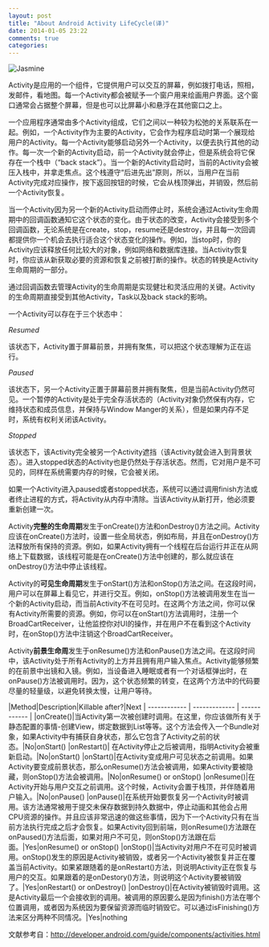 ```yaml
---
layout: post
title: "About Android Activity LifeCycle(译)"
date: 2014-01-05 23:22
comments: true
categories: 
---
```

![Jasmine](http://developer.android.com/images/activity_lifecycle.png)

Activity是应用的一个组件，它提供用户可以交互的屏幕，例如拨打电话，照相，发邮件，看地图。每一个Activity都会被赋予一个窗户用来绘画用户界面。这个窗口通常会占据整个屏幕，但是也可以比屏幕小和悬浮在其他窗口之上。

一个应用程序通常由多个Activity组成，它们之间以一种较为松弛的关系联系在一起。例如，一个Activity作为主要的Activity，它会作为程序启动时第一个展现给用户的Activity。每一个Activity能够启动另外一个Activity，以便去执行其他的动作。每一次一个新的Activity启动，前一个Activity就会停止，但是系统会将它保存在一个栈中（“back stack”）。当一个新的Activity启动时，当前的Activity会被压入栈中，并拿走焦点。这个栈遵守“后进先出”原则，所以，当用户在当前Activity完成对应操作，按下返回按钮的时候，它会从栈顶弹出，并销毁，然后前一个Activity恢复。

当一个Activity因为另一个新的Activity启动而停止时，系统会通过Activity生命周期中的回调函数通知它这个状态的变化。由于状态的改变，Activity会接受到多个回调函数，无论系统是在create，stop，resume还是destroy，并且每一次回调都提供你一个机会去执行适合这个状态变化的操作。例如，当stop时，你的Activity应该释放任何比较大的对象，例如网络和数据库连接。当Activity恢复时，你应该从新获取必要的资源和恢复之前被打断的操作。状态的转换是Activity生命周期的一部分。

通过回调函数去管理Activity的生命周期是实现健壮和灵活应用的关键。Activity的生命周期直接受到其他Activity，Task以及back stack的影响。

一个Activity可以存在于三个状态中：

*Resumed*

该状态下，Activity置于屏幕前景，并拥有聚焦，可以把这个状态理解为正在运行。

*Paused*

该状态下，另一个Activity正置于屏幕前景并拥有聚焦，但是当前Activity仍然可见。一个暂停的Activity是处于完全存活状态的（Activity对象仍然保有内存，它维持状态和成员信息，并保持与Window Manger的关系），但是如果内存不足时，系统有权利关闭该Activity。

*Stopped*

该状态下，该Activity完全被另一个Activity遮挡（该Activity就会进入到背景状态）。进入stopped状态的Activity也是仍然处于存活状态。然而，它对用户是不可见的，同样在系统需要内存的时候，它会被关闭。

如果一个Activity进入paused或者stopped状态，系统可以通过调用finish方法或者终止进程的方式，将Activity从内存中清除。当该Activity从新打开，他必须要重新创建一次。

Activity**完整的生命周期**发生于onCreate()方法和onDestroy()方法之间。Activity应该在onCreate()方法时，设置一些全局状态，例如布局，并且在onDestroy()方法释放所有保持的资源。例如，如果Activity拥有一个线程在后台运行并正在从网络上下载数据，该线程可能是在onCreate()方法中创建的，那么就应该在onDestroy()方法中停止该线程。

Activity的**可见生命周期**发生于onStart()方法和onStop()方法之间。在这段时间，用户可以在屏幕上看见它，并进行交互。例如，onStop()方法被调用发生在当一个新的Activity启动，而当前Activity不在可见时。在这两个方法之间，你可以保有Activity所需要的资源。例如，你可以在onStart()方法调用时，注册一个BroadCartReceiver，让他监控你对UI的操作，并在用户不在看到这个Activity时，在onStop()方法中注销这个BroadCartReceiver。

Activity**前景生命周**发生于onResume()方法和onPause()方法之间。在这段时间中，该Activity处于所有Activity的上方并且拥有用户输入焦点。Activity能够频繁的在前景中出镜和入镜。例如，当设备进入睡眠或者有一个对话框弹出时，在onPause()方法被调用时。因为，这个状态频繁的转变，在这两个方法中的代码要尽量的轻量级，以避免转换太慢，让用户等待。

|Method|Description|Killable after?|Next
| ------------ | ------------- | ------------ |
|onCreate()|当Activity第一次被创建时调用。在这里，你应该做所有关于静态配置的事情-创建View，绑定数据到List等等。这个方法会传入一个Bundle对象，如果Activity中有捕获自身状态，那么它包含了Activity之前的状态。|No|onStart()
|onRestart()| 在Activity停止之后被调用，指明Activity会被重新启动。|No|onStart()
|onStart()|在Activity变成用户可见状态之前调用。如果Activity要变成前景状态，那么onResume()方法会被调用，如果Activity要被隐藏，则onStop()方法会被调用。|No|onResume() or onStop()
|onResume()|在Activity开始与用户交互之前调用。这个时候，Activity会置于栈顶，并伴随着用户输入。|No|onPause()
|onPause()|在系统开始要恢复另一个Activity时被调用。该方法通常被用于提交未保存数据到持久数据中，停止动画和其他会占用CPU资源的操作。并且应该非常迅速的做这些事情，因为下一个Activity只有在当前方法执行完成之后才会恢复。如果Activity回到前端，则onResume()方法跟在onPaused()方法后面，如果对用户不可见，则onStop()方法跟在后面。|Yes|onResume() or onStop()
|onStop()|当Activity对用户不在可见时被调用。onStop()发生的原因是Activity被销毁，或者另一个Activity被恢复并正在覆盖当前Activity。如果紧跟随着的是onRestart()方法，则说明Activity正在恢复与用户的交互。如果跟着的是onDestory()方法，则说明这个Activity要被销毁了。|Yes|onRestart() or onDestroy()
|onDestroy()|在Activity被销毁时调用。这是Activity最后一个会接收到的调用。被调用的原因要么是因为finish()方法在哪个位置调用，或者因为系统因为要保留资源而临时销毁它。可以通过isFinishing()方法来区分两种不同情况。|Yes|nothing




文献参考自：http://developer.android.com/guide/components/activities.html